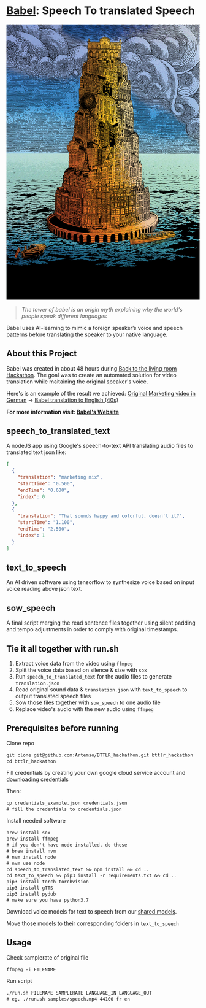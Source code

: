 # [Babel](http://jiricodes.com/babel): Speech To translated Speech

![Tower of Babel](/img/babel.jpeg)

> *The tower of babel is an origin myth explaining why the world's people speak different languages*

Babel uses AI-learning to mimic a foreign speaker’s voice and speech patterns before translating the speaker to your native language.

## About this Project
Babel was created in about 48 hours during [Back to the living room Hackathon](https://backtothelivingroom.tech/). The goal was to create an automated solution for video translation while maitaining the original speaker's voice.

Here's is an example of the result we achieved:
[Original Marketing video in German](https://youtu.be/037nONh0l5M) -> [Babel translation to English (40s)](https://youtu.be/nWnjKjztRTs)

**For more information visit: [Babel's Website](https://jiricodes.com/babel)**
## speech_to_translated_text
A nodeJS app using Google's speech-to-text API translating audio files to translated text json like:
```json
[
  {
    "translation": "marketing mix",
    "startTime": "0.500",
    "endTime": "0.600",
    "index": 0
  },
  {
    "translation": "That sounds happy and colorful, doesn't it?",
    "startTime": "1.100",
    "endTime": "2.500",
    "index": 1
  }
]
```

## text_to_speech
An AI driven software using tensorflow to synthesize voice based on input voice reading above json text.

## sow_speech
A final script merging the read sentence files together using silent padding and tempo adjustments in order to comply with original timestamps.

## Tie it all together with run.sh
1. Extract voice data from the video using `ffmpeg`
2. Split the voice data based on silence & size with `sox`
3. Run `speech_to_translated_text` for the audio files to generate `translation.json`
4. Read original sound data & `translation.json` with `text_to_speech` to output translated speech files
5. Sow those files together with `sow_speech` to one audio file
6. Replace video's audio with the new audio using `ffmpeg`


## Prerequisites before running
Clone repo
```
git clone git@github.com:Artemso/BTTLR_hackathon.git bttlr_hackathon
cd bttlr_hackathon
```

Fill credentials by creating your own google cloud service account and [downloading credentials](https://console.cloud.google.com/apis/credentials)

Then:

```
cp credentials_example.json credentials.json
# fill the credentials to credentials.json
```

Install needed software
```
brew install sox
brew install ffmpeg
# if you don't have node installed, do these
# brew install nvm
# nvm install node
# nvm use node
cd speech_to_translated_text && npm install && cd ..
cd text_to_speech && pip3 install -r requirements.txt && cd ..
pip3 install torch torchvision
pip3 install gTTS
pip3 install pydub
# make sure you have python3.7
```

Download voice models for text to speech from our [shared models](https://drive.google.com/file/d/1n1sPXvT34yXFLT47QZA6FIRGrwMeSsZc/view).

Move those models to their corresponding folders in `text_to_speech`

## Usage

Check samplerate of original file
```
ffmpeg -i FILENAME
```

Run script
```
./run.sh FILENAME SAMPLERATE LANGUAGE_IN LANGUAGE_OUT
# eg. ./run.sh samples/speech.mp4 44100 fr en
```


